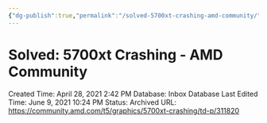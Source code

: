 ```yaml
---
{"dg-publish":true,"permalink":"/solved-5700xt-crashing-amd-community/"}
---
```


# Solved: 5700xt Crashing - AMD Community

Created Time: April 28, 2021 2:42 PM
Database: Inbox Database
Last Edited Time: June 9, 2021 10:24 PM
Status: Archived
URL: https://community.amd.com/t5/graphics/5700xt-crashing/td-p/311820